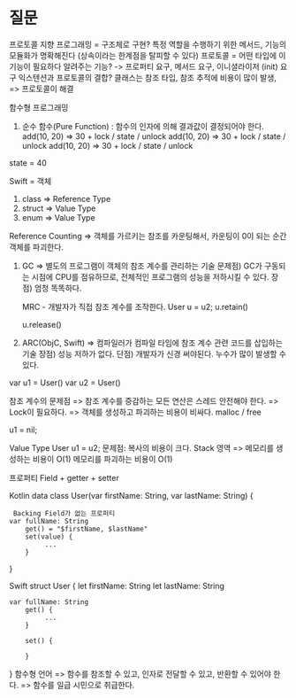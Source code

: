 # 질문
프로토콜 지향 프로그래밍 = 구조체로 구현? 특정 역할을 수행하기 위한 메서드, 기능의 모듈화가 명확해진다 (상속이라는 한계점을 탈피할 수 있다)
프로토콜 = 어떤 타입에 이 기능이 필요하다 알려주는 기능? -> 프로퍼티 요구, 메서드 요구, 이니셜라이저 (init) 요구
익스텐션과 프로토콜의 결합?
클래스는 참조 타입, 참조 추적에 비용이 많이 발생, => 프로토콜이 해결

 함수형 프로그래밍
  1. 순수 함수(Pure Function)
    : 함수의 인자에 의해 결과값이 결정되어야 한다.
add(10, 20) => 30 + lock / state / unlock
add(10, 20) => 30 + lock / state / unlock
add(10, 20) => 30 + lock / state / unlock

state = 40

 Swift = 객체
   1. class   => Reference Type
   2. struct  => Value Type
   3. enum    => Value Type

 Reference Counting
  => 객체를 가르키는 참조를 카운팅해서, 카운팅이 0이 되는 순간 객체를 파괴한다.
  1) GC
    => 별도의 프로그램이 객체의 참조 계수를 관리하는 기술
    문제점) GC가 구동되는 시점에 CPU를 점유하므로, 전체적인 프로그램의 성능을
          저하시킬 수 있다.
    장점) 엄청 똑똑하다.
  
     MRC - 개발자가 직접 참조 계수를 조작한다.
     User u = u2;
     u.retain()
     
     u.release()

  2) ARC(ObjC, Swift)
    => 컴파일러가 컴파일 타임에 참조 계수 관련 코드를 삽입하는 기술
    장점) 성능 저하가 없다.
    단점) 개발자가 신경 써야된다.
         누수가 많이 발생할 수 있다.

   var u1 = User()
   var u2 = User()

 참조 계수의 문제점
   => 참조 계수를 증감하는 모든 연산은 스레드 안전해야 한다.
   => Lock이 필요하다.
   => 객체를 생성하고 파괴하는 비용이 비싸다.
      malloc / free

 u1 = nil;

 Value Type
   User u1 = u2;
  문제점: 복사의 비용이 크다.
    Stack 영역
   => 메모리를 생성하는 비용이 O(1)
      메모리를 파괴하는 비용이 O(1)


 프로퍼티
   Field + getter + setter

 Kotlin
data class User(var firstName: String, var lastName: String) {
	
	 Backing Field가 없는 프로퍼티
	var fullName: String
		get() = "$firstName, $lastName"
		set(value) {
		 	 ...
		}
}

 Swift
struct User {
	let firstName: String
	let lastName: String

	var fullName: String
		get() {
			 ...
		}

		set() {

		}

}
 함수형 언어
 => 함수를 참조할 수 있고, 인자로 전달할 수 있고,
    반환할 수 있어야 한다.
 => 함수를 일급 시민으로 취급한다.




